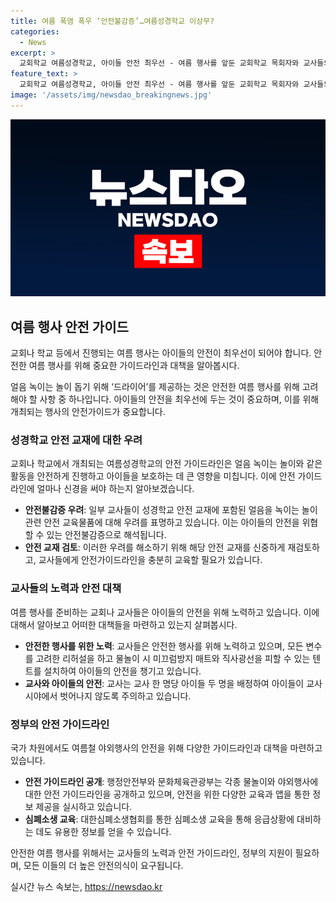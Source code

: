 ```yaml
---
title: 여름 폭염 폭우 ‘안전불감증’…여름성경학교 이상무?
categories:
  - News
excerpt: >
  교회학교 여름성경학교, 아이들 안전 최우선 - 여름 행사를 앞둔 교회학교 목회자와 교사들의 안전 대책이 관전 포인트로 떠올랐다. 안전불감증 속 취한 얼음 속 구조물놀이는 논란을 일으켰는데, 교사들의 노력과 헌신이 안전한 여름 행사를 위한 핵심이라는 목소리도 이어졌다. 정부는 어린이들을 위한 외부활동 안전가이드라인을 제공하고, 심정지 응급상황 대비를 위한 교육도 강조하고 있다.
feature_text: >
  교회학교 여름성경학교, 아이들 안전 최우선 - 여름 행사를 앞둔 교회학교 목회자와 교사들의 안전 대책이 관전 포인트로 떠올랐다. 안전불감증 속 취한 얼음 속 구조물놀이는 논란을 일으켰는데, 교사들의 노력과 헌신이 안전한 여름 행사를 위한 핵심이라는 목소리도 이어졌다. 정부는 어린이들을 위한 외부활동 안전가이드라인을 제공하고, 심정지 응급상황 대비를 위한 교육도 강조하고 있다.
image: '/assets/img/newsdao_breakingnews.jpg'
---
```


<p><img src="/assets/img/newsdao_breakingnews.jpg" alt="firstkoreanews 속보" /></p>

<h2 data-ke-size="size26">여름 행사 안전 가이드</h2>

<p>교회나 학교 등에서 진행되는 여름 행사는 아이들의 안전이 최우선이 되어야 합니다. 안전한 여름 행사를 위해 중요한 가이드라인과 대책을 알아봅시다.</p>

<p data-ke-size="size16">얼음 녹이는 놀이 돕기 위해 ‘드라이어’를 제공하는 것은 안전한 여름 행사를 위해 고려해야 할 사항 중 하나입니다. 아이들의 안전을 최우선에 두는 것이 중요하며, 이를 위해 개최되는 행사의 안전가이드가 중요합니다.</p>

<h3>성경학교 안전 교재에 대한 우려</h3>

<p>교회나 학교에서 개최되는 여름성경학교의 안전 가이드라인은 얼음 녹이는 놀이와 같은 활동을 안전하게 진행하고 아이들을 보호하는 데 큰 영향을 미칩니다. 이에 안전 가이드라인에 얼마나 신경을 써야 하는지 알아보겠습니다.</p>

<ul>
  <li><b>안전불감증 우려</b>: 일부 교사들이 성경학교 안전 교재에 포함된 얼음을 녹이는 놀이 관련 안전 교육물품에 대해 우려를 표명하고 있습니다. 이는 아이들의 안전을 위협할 수 있는 안전불감증으로 해석됩니다.</li>
  <li><b>안전 교재 검토</b>: 이러한 우려를 해소하기 위해 해당 안전 교재를 신중하게 재검토하고, 교사들에게 안전가이드라인을 충분히 교육할 필요가 있습니다.</li>
</ul>

<h3>교사들의 노력과 안전 대책</h3>

<p>여름 행사를 준비하는 교회나 교사들은 아이들의 안전을 위해 노력하고 있습니다. 이에 대해서 알아보고 어떠한 대책들을 마련하고 있는지 살펴봅시다.</p>

<ul>
  <li><b>안전한 행사를 위한 노력</b>: 교사들은 안전한 행사를 위해 노력하고 있으며, 모든 변수를 고려한 리허설을 하고 물놀이 시 미끄럼방지 매트와 직사광선을 피할 수 있는 텐트를 설치하여 아이들의 안전을 챙기고 있습니다.</li>
  <li><b>교사와 아이들의 안전</b>: 교사는 교사 한 명당 아이들 두 명을 배정하여 아이들이 교사 시야에서 벗어나지 않도록 주의하고 있습니다.</li>
</ul>

<h3>정부의 안전 가이드라인</h3>

<p>국가 차원에서도 여름철 야외행사의 안전을 위해 다양한 가이드라인과 대책을 마련하고 있습니다.</p>

<ul>
  <li><b>안전 가이드라인 공개</b>: 행정안전부와 문화체육관광부는 각종 물놀이와 야외행사에 대한 안전 가이드라인을 공개하고 있으며, 안전을 위한 다양한 교육과 앱을 통한 정보 제공을 실시하고 있습니다.</li>
  <li><b>심폐소생 교육</b>: 대한심폐소생협회를 통한 심폐소생 교육을 통해 응급상황에 대비하는 데도 유용한 정보를 얻을 수 있습니다.</li>
</ul>

<p>안전한 여름 행사를 위해서는 교사들의 노력과 안전 가이드라인, 정부의 지원이 필요하며, 모든 이들의 더 높은 안전의식이 요구됩니다.</p>
실시간 뉴스 속보는, <a href="https://newsdao.kr" rel="dofollow">https://newsdao.kr</a>



